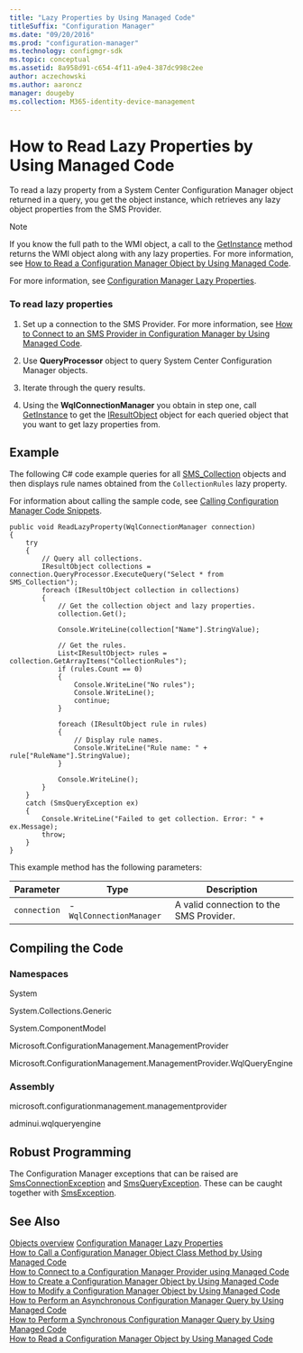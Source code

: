 ```yaml
---
title: "Lazy Properties by Using Managed Code"
titleSuffix: "Configuration Manager"
ms.date: "09/20/2016"
ms.prod: "configuration-manager"
ms.technology: configmgr-sdk
ms.topic: conceptual
ms.assetid: 8a958d91-c654-4f11-a9e4-387dc998c2ee
author: aczechowski
ms.author: aaroncz
manager: dougeby
ms.collection: M365-identity-device-management
---
```

# How to Read Lazy Properties by Using Managed Code
To read a lazy property from a System Center Configuration Manager object returned in a query, you get the object instance, which retrieves any lazy object properties from the SMS Provider.  

> [!NOTE]
>  If you know the full path to the WMI object, a call to the [GetInstance](https://msdn.microsoft.com/library/microsoft.configurationmanagement.managementprovider.connectionmanagerbase.getinstance.aspx) method returns the WMI object along with any lazy properties. For more information, see [How to Read a Configuration Manager Object by Using Managed Code](../../../develop/core/understand/how-to-read-a-configuration-manager-object-by-using-managed-code.md).  

 For more information, see [Configuration Manager Lazy Properties](../../../develop/core/understand/configuration-manager-lazy-properties.md).  

### To read lazy properties  

1.  Set up a connection to the SMS Provider. For more information, see [How to Connect to an SMS Provider in Configuration Manager by Using Managed Code](../../../develop/core/understand/how-to-connect-to-an-sms-provider-by-using-managed-code.md).  

2.  Use **QueryProcessor** object to query System Center Configuration Manager objects.  

3.  Iterate through the query results.  

4.  Using the **WqlConnectionManager** you obtain in step one, call [GetInstance](https://msdn.microsoft.com/library/microsoft.configurationmanagement.managementprovider.connectionmanagerbase.getinstance.aspx) to get the [IResultObject](https://msdn.microsoft.com/library/microsoft.configurationmanagement.managementprovider.iresultobject.aspx) object for each queried object that you want to get lazy properties from.  

## Example  
 The following C# code example queries for all [SMS_Collection](../../../develop/reference/core/clients/collections/sms_collection-server-wmi-class.md) objects and then displays rule names obtained from the `CollectionRules` lazy property.  

 For information about calling the sample code, see [Calling Configuration Manager Code Snippets](../../../develop/core/understand/calling-code-snippets.md).  

```  
public void ReadLazyProperty(WqlConnectionManager connection)  
{  
    try  
    {  
        // Query all collections.  
        IResultObject collections = connection.QueryProcessor.ExecuteQuery("Select * from SMS_Collection");  
        foreach (IResultObject collection in collections)  
        {  
            // Get the collection object and lazy properties.  
            collection.Get();  

            Console.WriteLine(collection["Name"].StringValue);  

            // Get the rules.  
            List<IResultObject> rules = collection.GetArrayItems("CollectionRules");  
            if (rules.Count == 0)  
            {  
                Console.WriteLine("No rules");  
                Console.WriteLine();  
                continue;  
            }  

            foreach (IResultObject rule in rules)  
            {  
                // Display rule names.  
                Console.WriteLine("Rule name: " + rule["RuleName"].StringValue);  
            }  

            Console.WriteLine();  
        }  
    }  
    catch (SmsQueryException ex)  
    {  
        Console.WriteLine("Failed to get collection. Error: " + ex.Message);  
        throw;  
    }  
}  

```  

 This example method has the following parameters:  

|Parameter|Type|Description|  
|---------------|----------|-----------------|  
|`connection`|-   `WqlConnectionManager`|A valid connection to the SMS Provider.|  

## Compiling the Code  

### Namespaces  
 System  

 System.Collections.Generic  

 System.ComponentModel  

 Microsoft.ConfigurationManagement.ManagementProvider  

 Microsoft.ConfigurationManagement.ManagementProvider.WqlQueryEngine  

### Assembly  
 microsoft.configurationmanagement.managementprovider  

 adminui.wqlqueryengine  

## Robust Programming  
 The Configuration Manager exceptions that can be raised are [SmsConnectionException](https://msdn.microsoft.com/library/microsoft.configurationmanagement.managementprovider.smsconnectionexception.aspx) and [SmsQueryException](https://msdn.microsoft.com/library/microsoft.configurationmanagement.managementprovider.smsqueryexception.aspx). These can be caught together with [SmsException](https://msdn.microsoft.com/library/microsoft.configurationmanagement.managementprovider.smsexception.aspx).  

## See Also  
 [Objects overview](/sccm/develop/core/understand/configuration-manager-objects-overview)
 [Configuration Manager Lazy Properties](../../../develop/core/understand/configuration-manager-lazy-properties.md)   
 [How to Call a Configuration Manager Object Class Method by Using Managed Code](../../../develop/core/understand/how-to-call-a-configuration-manager-object-class-method-by-using-managed-code.md)   
 [How to Connect to a Configuration Manager Provider using Managed Code](../../../develop/core/understand/how-to-connect-to-an-sms-provider-by-using-managed-code.md)   
 [How to Create a Configuration Manager Object by Using Managed Code](../../../develop/core/understand/how-to-create-a-configuration-manager-object-by-using-managed-code.md)   
 [How to Modify a Configuration Manager Object by Using Managed Code](../../../develop/core/understand/how-to-modify-a-configuration-manager-object-by-using-managed-code.md)   
 [How to Perform an Asynchronous Configuration Manager Query by Using Managed Code](../../../develop/core/understand/how-to-perform-an-asynchronous-query-by-using-managed-code.md)   
 [How to Perform a Synchronous Configuration Manager Query by Using Managed Code](../../../develop/core/understand/how-to-perform-a-synchronous-configuration-manager-query-by-using-managed-code.md)   
 [How to Read a Configuration Manager Object by Using Managed Code](../../../develop/core/understand/how-to-read-a-configuration-manager-object-by-using-managed-code.md)   
